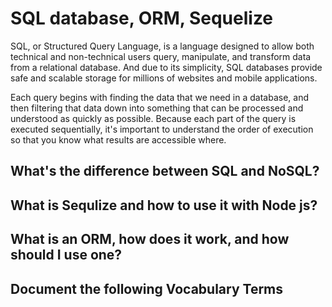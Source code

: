 # SQL database, ORM, Sequelize 

SQL, or Structured Query Language, is a language designed to allow both technical and non-technical users query, manipulate, and transform data from a relational database. And due to its simplicity, SQL databases provide safe and scalable storage for millions of websites and mobile applications.

Each query begins with finding the data that we need in a database, and then filtering that data down into something that can be processed and understood as quickly as possible. Because each part of the query is executed sequentially, it's important to understand the order of execution so that you know what results are accessible where.

## What's the difference between SQL  and NoSQL?

## What is Sequlize and how to use it with Node js?
## What is an ORM, how does it work, and how should I use one?

## Document the following Vocabulary Terms
